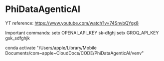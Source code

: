 # PhiDataAgenticAI

YT reference: https://www.youtube.com/watch?v=74SnvbQYgx8

Important commands:
setx OPENAI_API_KEY sk-dfghj
setx GROQ_API_KEY gsk_sdfghjk


conda activate "/Users/apple/Library/Mobile Documents/com~apple~CloudDocs/CODE/PhiDataAgenticAI/venv"